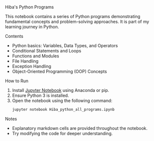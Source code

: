 Hiba's Python Programs

This notebook contains a series of Python programs demonstrating fundamental concepts and problem-solving approaches. It is part of my learning journey in Python.

Contents
- Python basics: Variables, Data Types, and Operators
- Conditional Statements and Loops
- Functions and Modules
- File Handling
- Exception Handling
- Object-Oriented Programming (OOP) Concepts

How to Run
1. Install [Jupyter Notebook](https://jupyter.org/install) using Anaconda or pip.
2. Ensure Python 3 is installed.
3. Open the notebook using the following command:
    ```bash
    jupyter notebook Hiba_python_all_programs.ipynb
    ```

Notes
- Explanatory markdown cells are provided throughout the notebook.
- Try modifying the code for deeper understanding.

